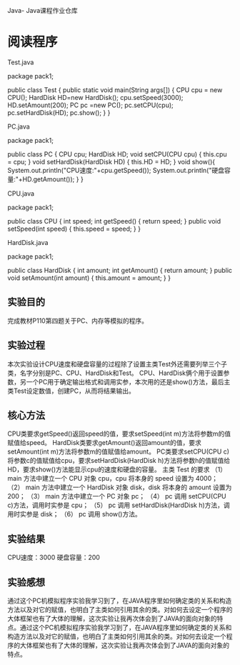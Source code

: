  Java-
Java课程作业仓库

# 阅读程序
Test.java


package pack1;

public class Test {
	public static void main(String args[]) {
		CPU cpu = new CPU();
		HardDisk HD=new HardDisk();
		cpu.setSpeed(3000);
		HD.setAmount(200);
		PC pc =new PC();
		pc.setCPU(cpu);
		pc.setHardDisk(HD);
		pc.show();
		}
	}


PC.java


package pack1;

public class PC {
	CPU cpu;
	HardDisk HD;
	void setCPU(CPU cpu) {
		this.cpu = cpu;
		}
	void setHardDisk(HardDisk HD) {
		this.HD = HD;
		}
	void show(){
		System.out.println("CPU速度:"+cpu.getSpeed());
		System.out.println("硬盘容量:"+HD.getAmount());
		}
}



CPU.java


package pack1;

public class CPU {
	int speed; 
	int getSpeed() {
		return speed;
		}
	public void setSpeed(int speed) {
		this.speed = speed;
		}
	}



HardDisk.java

package pack1;

public class HardDisk {
	int amount; 
	int getAmount() {
		return amount;
		}
	public void setAmount(int amount) {
		this.amount = amount;
		}
	}
  
## 实验目的
  完成教材P110第四题关于PC、内存等模拟的程序。
  
## 实验过程
本次实验设计CPU速度和硬盘容量的过程除了设置主类Test外还需要列举三个子类，名字分别是PC、CPU、HardDisk和Test。
CPU、HardDisk俩个用于设置参数，另一个PC用于确定输出格式和调用实参，本次用的还是show()方法，最后主类Test设定数值，创建PC，从而将结果输出。

  
## 核心方法
CPU类要求getSpeed()返回speed的值，要求setSpeed(int m)方法将参数m的值赋值给speed。
HardDisk类要求getAmount()返回amount的值，要求setAmount(int m)方法将参数m的值赋值给amount。
PC类要求setCPU(CPU c)将参数c的值赋值给cpu，要求setHardDisk(HardDisk h)方法将参数h的值赋值给HD，要求show()方法能显示cpu的速度和硬盘的容量。
主类 Test 的要求 
（1） main 方法中建立一个 CPU 对象 cpu，cpu 将本身的 speed 设置为 4000；
（2） main 方法中建立一个 HardDisk 对象 disk，disk 将本身的 amount 设置为 200；
（3） main 方法中建立一个 PC 对象 pc；
（4） pc 调用 setCPU(CPU c)方法，调用时实参是 cpu； 
（5） pc 调用 setHardDisk(HardDisk h)方法，调用时实参是 disk；
（6） pc 调用 show()方法。

## 实验结果
CPU速度：3000
硬盘容量：200

## 实验感想
通过这个PC机模拟程序实验我学习到了，在JAVA程序里如何确定类的关系和构造方法以及对它的赋值，也明白了主类如何引用其余的类。对如何去设定一个程序的大体框架也有了大体的理解，这次实验让我再次体会到了JAVA的面向对象的特点。通过这个PC机模拟程序实验我学习到了，在JAVA程序里如何确定类的关系和构造方法以及对它的赋值，也明白了主类如何引用其余的类。对如何去设定一个程序的大体框架也有了大体的理解，这次实验让我再次体会到了JAVA的面向对象的特点。

